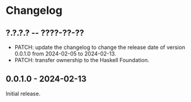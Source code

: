 # Changelog

## ?.?.?.? -- ????-??-??

* PATCH: update the changelog to change the release date of version 0.0.1.0 from
  2024-02-05 to 2024-02-13.
* PATCH: transfer ownership to the Haskell Foundation.

## 0.0.1.0 - 2024-02-13

Initial release.
